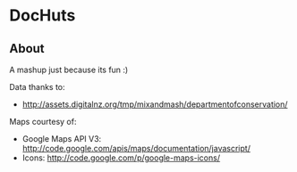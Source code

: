 DocHuts
======

About
----------

A mashup just because its fun :)

Data thanks to:

* http://assets.digitalnz.org/tmp/mixandmash/departmentofconservation/

Maps courtesy of:

* Google Maps API V3: http://code.google.com/apis/maps/documentation/javascript/
* Icons: http://code.google.com/p/google-maps-icons/